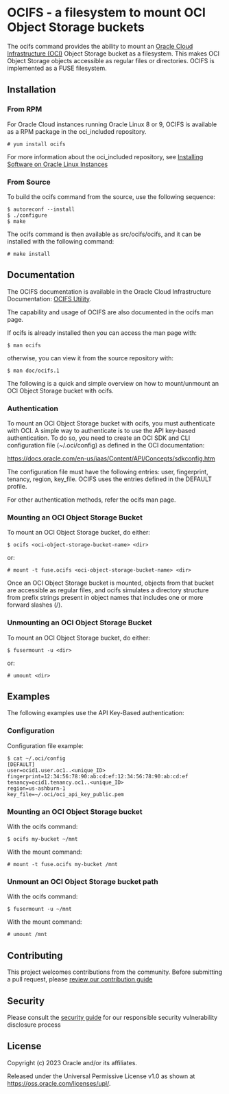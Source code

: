 # OCIFS - a filesystem to mount OCI Object Storage buckets

The ocifs command provides the ability to mount an
[Oracle Cloud Infrastructure (OCI)](https://www.oracle.com/cloud/)
Object Storage bucket as a filesystem. This makes
OCI Object Storage objects accessible as regular files or directories.
OCIFS is implemented as a FUSE filesystem.

## Installation

### From RPM

For Oracle Cloud instances running Oracle Linux 8 or 9, OCIFS is
available as a RPM package in the oci_included repository.

```
# yum install ocifs
```

For more information about the oci_included repository, see
[Installing Software on Oracle Linux Instances](https://docs.oracle.com/iaas/oracle-linux/getting-started/install-software-on-instance.htm)

### From Source

To build the ocifs command from the source, use the following sequence:

```
$ autoreconf --install
$ ./configure
$ make
```

The ocifs command is then available as src/ocifs/ocifs, and it can be
installed with the following command:

```
# make install
```

## Documentation

The OCIFS documentation is available in the Oracle Cloud Infrastructure
Documentation:
[OCIFS Utility](https://docs.oracle.com/en-us/iaas/oracle-linux/ocifs/index.htm).

The capability and usage of OCIFS are also documented in the ocifs man
page.

If ocifs is already installed then you can access the man page with:
```
$ man ocifs
```
otherwise, you can view it from the source repository with:
```
$ man doc/ocifs.1
```

The following is a quick and simple overview on how to mount/unmount
an OCI Object Storage bucket with ocifs.

### Authentication

To mount an OCI Object Storage bucket with ocifs, you must authenticate
with OCI. A simple way to authenticate is to use the API key-based
authentication. To do so, you need to create an OCI SDK and CLI
configuration file (~/.oci/config) as defined in the OCI documentation:

  https://docs.oracle.com/en-us/iaas/Content/API/Concepts/sdkconfig.htm

The configuration file must have the following entries: user, fingerprint,
tenancy, region, key_file. OCIFS uses the entries defined in the DEFAULT
profile.

For other authentication methods, refer the ocifs man page.

### Mounting an OCI Object Storage Bucket

To mount an OCI Object Storage bucket, do either:

```
$ ocifs <oci-object-storage-bucket-name> <dir>
```

or:

```
# mount -t fuse.ocifs <oci-object-storage-bucket-name> <dir>
```
Once an OCI Object Storage bucket is mounted, objects from that bucket are
accessible as regular files, and ocifs simulates a directory structure from
prefix strings present in object names that includes one or more forward
slashes (/).

### Unmounting an OCI Object Storage Bucket

To mount an OCI Object Storage bucket, do either:

```
$ fusermount -u <dir>
```

or:

```
# umount <dir>
```

## Examples

The following examples use the API Key-Based authentication:

### Configuration

Configuration file example:

```
$ cat ~/.oci/config
[DEFAULT]
user=ocid1.user.oc1..<unique_ID>
fingerprint=12:34:56:78:90:ab:cd:ef:12:34:56:78:90:ab:cd:ef
tenancy=ocid1.tenancy.oc1..<unique_ID>
region=us-ashburn-1
key_file=~/.oci/oci_api_key_public.pem
```

### Mounting an OCI Object Storage bucket

With the ocifs command:

```
$ ocifs my-bucket ~/mnt
```

With the mount command:

```
# mount -t fuse.ocifs my-bucket /mnt
```

### Unmount an OCI Object Storage bucket path

With the ocifs command:

```
$ fusermount -u ~/mnt
```

With the mount command:

```
# umount /mnt
```

## Contributing

This project welcomes contributions from the community. Before submitting a pull request, please [review our contribution guide](./CONTRIBUTING.md)

## Security

Please consult the [security guide](./SECURITY.md) for our responsible security vulnerability disclosure process

## License

Copyright (c) 2023 Oracle and/or its affiliates.

Released under the Universal Permissive License v1.0 as shown at
<https://oss.oracle.com/licenses/upl/>.
